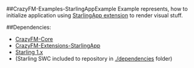 ##CrazyFM-Examples-StarlingAppExample
Example represents, how to initialize application using [StarlingApp extension](https://github.com/CrazyFlasher/crazyfm/tree/master/extensions/starlingApp) to render visual stuff.

##Dependencies:
- [CrazyFM-Core](https://github.com/CrazyFlasher/crazyfm/tree/master/core)
- [CrazyFM-Extensions-StarlingApp](https://github.com/CrazyFlasher/crazyfm/tree/master/extensions/starlingApp)
- [Starling 1.x](https://github.com/Gamua/Starling-Framework)
- (Starling SWC included to repository in [./dependencies](./dependencies) folder)